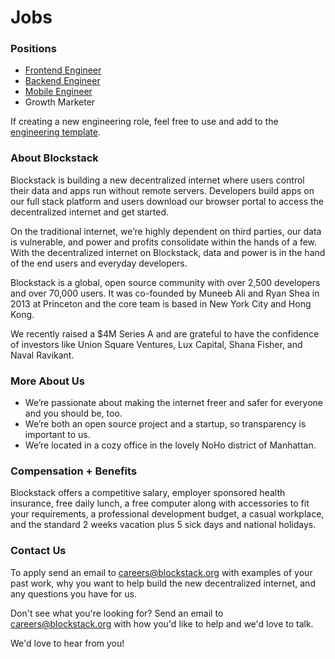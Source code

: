 # Jobs

### Positions

- [Frontend Engineer](https://github.com/blockstack/blockstack/blob/master/jobs/frontend-engineer.md)
- [Backend Engineer](https://github.com/blockstack/blockstack/blob/master/jobs/backend-engineer.md)
- [Mobile Engineer](https://github.com/blockstack/blockstack/blob/master/jobs/mobile-engineer.md)
- Growth Marketer

If creating a new engineering role, feel free to use and add to the [engineering template](https://github.com/blockstack/blockstack/blob/master/jobs/engineer-template.md).

### About Blockstack

Blockstack is building a new decentralized internet where users control their data and apps run without remote servers. Developers build apps on our full stack platform and users download our browser portal to access the decentralized internet and get started.

On the traditional internet, we’re highly dependent on third parties, our data is vulnerable, and power and profits consolidate within the hands of a few. With the decentralized internet on Blockstack, data and power is in the hand of the end users and everyday developers.

Blockstack is a global, open source community with over 2,500 developers and over 70,000 users. It was co-founded by Muneeb Ali and Ryan Shea in 2013 at Princeton and the core team is based in New York City and Hong Kong.

We recently raised a $4M Series A and are grateful to have the confidence of investors like Union Square Ventures, Lux Capital, Shana Fisher, and Naval Ravikant.

### More About Us

- We’re passionate about making the internet freer and safer for everyone and you should be, too.
- We’re both an open source project and a startup, so transparency is important to us.
- We’re located in a cozy office in the lovely NoHo district of Manhattan.

### Compensation + Benefits

Blockstack offers a competitive salary, employer sponsored health insurance, free daily lunch, a free computer along with accessories to fit your requirements, a professional development budget, a casual workplace, and the standard 2 weeks vacation plus 5 sick days and national holidays.

### Contact Us

To apply send an email to careers@blockstack.org with examples of your past work, why you want to help build the new decentralized internet, and any questions you have for us.

Don't see what you're looking for? Send an email to careers@blockstack.org with how you'd like to help and we'd love to talk.

We'd love to hear from you!
